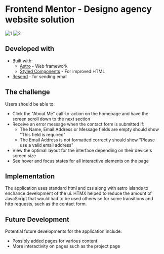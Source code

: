 # Frontend Mentor - Designo agency website solution

![1](./screenshots/Screenshot-Designo_Home.png)
![2](./screenshots/Screenshot-Designo_Locations.png)

## Developed with

- Built with:
  - [Astro]([https://reactjs.org/](https://astro.build/)) - Web framework
  - [Styled Components](https://styled-components.com/) - For improved HTML
- [Resend](https://resend.com/) - for sending email 

## The challenge

Users should be able to:

- Click the "About Me" call-to-action on the homepage and have the screen scroll down to the next section
- Receive an error message when the contact form is submitted if:
  - The Name, Email Address or Message fields are empty should show "This field is required"
  - The Email Address is not formatted correctly should show "Please use a valid email address"
- View the optimal layout for the interface depending on their device's screen size
- See hover and focus states for all interactive elements on the page


## Implementation
The application uses standard html and css along with astro islands to enchance development of the ui. HTMX helped to reduce
the amount of JavaScript that would had to be used otherwise for some transitions and http requests, such as the contact form.


## Future Development

Potential future developments for the application include:

- Possibly added pages for various content
- More interactivity on pages such as the project page

